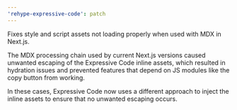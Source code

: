 ```yaml
---
'rehype-expressive-code': patch
---
```


Fixes style and script assets not loading properly when used with MDX in Next.js.

The MDX processing chain used by current Next.js versions caused unwanted escaping of the Expressive Code inline assets, which resulted in hydration issues and prevented features that depend on JS modules like the copy button from working.

In these cases, Expressive Code now uses a different approach to inject the inline assets to ensure that no unwanted escaping occurs.
